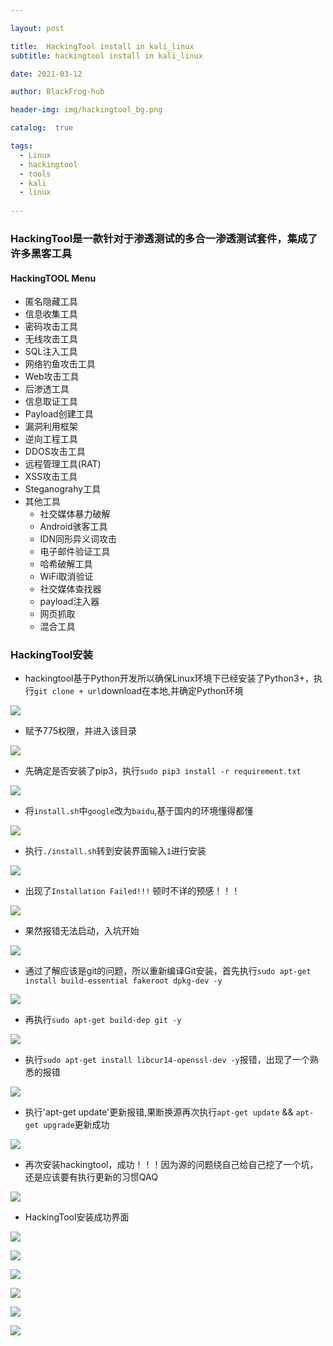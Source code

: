 ```yaml
---

layout: post

title:  HackingTool install in kali_linux
subtitle: hackingtool install in kali_linux

date: 2021-03-12

author: BlackFrog-hub

header-img: img/hackingtool_bg.png

catalog:  true

tags:
  - Linux
  - hackingtool
  - tools
  - kali
  - linux
  
---
```



###  HackingTool是一款针对于渗透测试的多合一渗透测试套件，集成了许多黑客工具

#### HackingTOOL Menu

- 匿名隐藏工具
- 信息收集工具
- 密码攻击工具
- 无线攻击工具
- SQL注入工具
- 网络钓鱼攻击工具
- Web攻击工具
- 后渗透工具
- 信息取证工具
- Payload创建工具
- 漏洞利用框架
- 逆向工程工具
- DDOS攻击工具
- 远程管理工具(RAT)
- XSS攻击工具
- Steganograhy工具
- 其他工具
  - 社交媒体暴力破解
  - Android骇客工具
  - IDN同形异义词攻击
  - 电子邮件验证工具
  - 哈希破解工具
  - WiFi取消验证
  - 社交媒体查找器
  - payload注入器
  - 网页抓取
  - 混合工具



### HackingTool安装

- hackingtool基于Python开发所以确保Linux环境下已经安装了Python3+，执行`git clone + url`download在本地,并确定Python环境

![](http://blackfrog.top/img/hackingtool_git.png)

- 赋予775权限，并进入该目录

![](http://blackfrog.top/img/hackingtool_1.png)

- 先确定是否安装了pip3，执行`sudo pip3 install -r requirement.txt`

![](http://blackfrog.top/img/hackingtool_2.png)

- 将`install.sh`中`google`改为`baidu`,基于国内的环境懂得都懂

![](http://blackfrog.top/img/hackingtool_3.png)

- 执行`./install.sh`转到安装界面输入`1`进行安装

![](http://blackfrog.top/img/hackingtool_4.png)

- 出现了`Installation Failed!!!` 顿时不详的预感！！！

![](http://blackfrog.top/img/hackingtool_5.png)

- 果然报错无法启动，入坑开始

![](http://blackfrog.top/img/problem_1.png)

- 通过了解应该是git的问题，所以重新编译Git安装，首先执行`sudo apt-get install build-essential fakeroot dpkg-dev -y`

![](http://blackfrog.top/img/problem_2.png)

- 再执行`sudo apt-get build-dep git -y`

![](http://blackfrog.top/img/problem_3.png)

- 执行`sudo apt-get install libcur14-openssl-dev -y`报错，出现了一个熟悉的报错

![](http://blackfrog.top/img/problem_4.png)

- 执行'apt-get update'更新报错,果断换源再次执行`apt-get update` && `apt-get upgrade`更新成功

![](http://blackfrog.top/img/problem_5.png)

- 再次安装hackingtool，成功！！！因为源的问题绕自己给自己挖了一个坑，还是应该要有执行更新的习惯QAQ

![](http://blackfrog.top/img/problem_6.png)

- HackingTool安装成功界面

![](http://blackfrog.top/img/hackingtool_6.png)

![](http://blackfrog.top/img/hackingtool_7.png)

![](http://blackfrog.top/img/hackingtool_8.png)

![](http://blackfrog.top/img/hackingtool_9.png)

![](http://blackfrog.top/img/hackingtool_10.png)

![](http://blackfrog.top/img/hackingtool_11.png)
